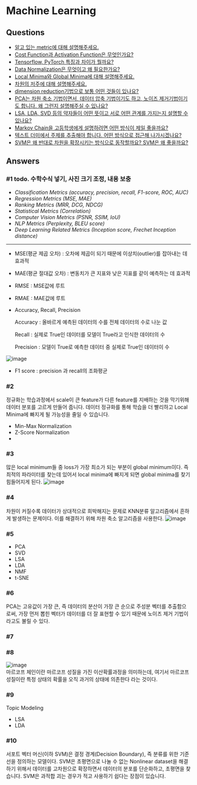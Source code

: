 # Machine Learning

## Questions  
* [알고 있는 metric에 대해 설명해주세요.](#1)  
* [Cost Function과 Activation Function은 무엇인가요?](#2)  
* [Tensorflow, PyTorch 특징과 차이가 뭘까요?](#3)  
* [Data Normalization은 무엇이고 왜 필요한가요?](#4)  
* [Local Minima와 Global Minima에 대해 설명해주세요.](#5)
* [차원의 저주에 대해 설명해주세요.](#6)
* [dimension reduction기법으로 보통 어떤 것들이 있나요?](#7)
* [PCA는 차원 축소 기법이면서, 데이터 압축 기법이기도 하고, 노이즈 제거기법이기도 합니다. 왜 그런지 설명해주실 수 있나요?](#8)
* [LSA, LDA, SVD 등의 약자들이 어떤 뜻이고 서로 어떤 관계를 가지는지 설명할 수 있나요?](#9)
* [Markov Chain을 고등학생에게 설명하려면 어떤 방식이 제일 좋을까요?](#10)
* [텍스트 더미에서 주제를 추출해야 합니다. 어떤 방식으로 접근해 나가시겠나요?](#11)
* [SVM은 왜 반대로 차원을 확장시키는 방식으로 동작할까요? SVM은 왜 좋을까요?](#12)

## Answers  
### #1 todo. 수학수식 넣기, 사진 크기 조정, 내용 보충
- *Classification Metrics (accuracy, precision, recall, F1-score, ROC, AUC)*
- *Regression Metrics (MSE, MAE)*
- *Ranking Metrics (MRR, DCG, NDCG)*
- *Statistical Metrics (Correlation)*
- *Computer Vision Metrics (PSNR, SSIM, IoU)*
- *NLP Metrics (Perplexity, BLEU score)*
- *Deep Learning Related Metrics (Inception score, Frechet Inception distance)*
---
- MSE(평균 제곱 오차) : 
  오차에 제곱이 되기 때문에 이상치(outlier)를 잡아내는 데 효과적
- MAE(평균 절대값 오차) : 
  변동치가 큰 지표와 낮은 지표를 같이 예측하는 데 효과적
- RMSE : MSE값에 루트
- RMAE : MAE값에 루트
- Accuracy, Recall, Precision

    Accuracy : 올바르게 예측된 데이터의 수를 전체 데이터의 수로 나눈 값

    Recall : 실제로 True인 데이터를 모델이 True라고 인식한 데이터의 수

    Precision : 모델이 True로 예측한 데이터 중 실제로 True인 데이터이 수

![image](https://user-images.githubusercontent.com/49435163/134614742-e666d846-18c3-4d6f-b21a-5b46d7a256ad.png)

- F1 score  :
  precision 과 recall의 조화평균

### #2
정규화는 학습과정에서 scale이 큰 feature가 다른 feature를 지배하는 것을 막기위해 데이터 분포를 고르게 만들어 줍니다. 데이터 정규화를 통해 학습을 더 빨리하고 Local Minima에 빠지게 될 가능성을 줄일 수 있습니다. 

- Min-Max Normalization
- Z-Score Normalization
- 
### #3
많은 local minimum들 중 loss가 가장 최소가 되는 부분이 global minimum이다. 즉 최적의 파라미터를 찾는데 있어서 local minima에 빠지게 되면 global minima를 찾기 힘들어지게 된다.
![image](https://user-images.githubusercontent.com/49435163/134620219-69dc81ba-9093-45ad-8456-f5f6bb58f3f8.png)


### #4
차원이 커질수록 데이터가 상대적으로 희박해지는 문제로 KNN분류 알고리즘에서 흔하게 발생하는 문제이다. 이를 해결하기 위해 차원 축소 알고리즘을 사용한다.
![image](https://user-images.githubusercontent.com/49435163/134620157-31a9c51c-4e08-4a2c-acfa-2e7fb2019361.png)


### #5  
- PCA
- SVD
- LSA
- LDA
- NMF
- t-SNE
### #6  
PCA는 고유값이 가장 큰, 즉 데이터의 분산이 가장 큰 순으로 주성분 벡터를 추출함으로써, 가장 먼저 뽑힌 벡터가 데이터를 더 잘 표현할 수 있기 때문에 노이즈 제거 기법이라고도 불릴 수 있다.
### #7  

### #8  
![image](https://sites.google.com/site/machlearnwiki/_/rsrc/1388728400812/RBM/markov-chain/markov%20chain%20picture.PNG?height=232&width=400)  
마르코프 체인이란 마르코프 성질을 가진 이산확률과정을 의미하는데, 여기서 마르코프 성질이란 특정 상태의 확률을 오직 과거의 상태에 의존한다 라는 것이다. 

### #9  
Topic Modeling
- LSA
- LDA
  
### #10  
서포트 벡터 머신(이하 SVM)은 결정 경계(Decision Boundary), 즉 분류를 위한 기준 선을 정의하는 모델이다.
SVM은 초평면으로 나눌 수 없는 Nonlinear dataset을 해결하기 위해서 데이터를 고차원으로 확장하면서 데이터의 분포를 단순화하고, 초평면을 찾습니다.
SVM은 과적합 괴는 경우가 적고 사용하기 쉽다는 장점이 있습니다.
